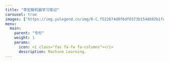 ```yaml
---
title: "李宏毅机器学习笔记"
carousel: true
images: ["https://img.yulegend.cn/img/R-C.f522674d0f6df0373b154db92b1fe716"]
menu:
  main:
    parent: "专栏"
    weight: 1
    params:
      icon: <i class="fas fa-fw fa-columns"></i>
      description: Machine Learning.
---
```

